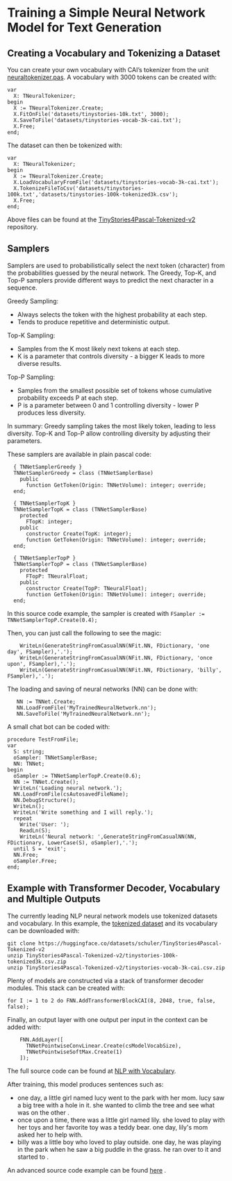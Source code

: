 # Training a Simple Neural Network Model for Text Generation

## Creating a Vocabulary and Tokenizing a Dataset
You can create your own vocabulary with CAI’s tokenizer from the unit [neuraltokenizer.pas](https://github.com/joaopauloschuler/neural-api/blob/master/neural/neuraltokenizer.pas). A vocabulary with 3000 tokens can be created with:
```
var
  X: TNeuralTokenizer;
begin
  X := TNeuralTokenizer.Create;
  X.FitOnFile('datasets/tinystories-10k.txt', 3000);
  X.SaveToFile('datasets/tinystories-vocab-3k-cai.txt');
  X.Free;
end;
```
The dataset can then be tokenized with:
```
var
  X: TNeuralTokenizer;
begin
  X := TNeuralTokenizer.Create;
  X.LoadVocabularyFromFile('datasets/tinystories-vocab-3k-cai.txt');
  X.TokenizeFileToCsv('datasets/tinystories-100k.txt','datasets/tinystories-100k-tokenized3k.csv');
  X.Free;
end;
```
Above files can be found at the [TinyStories4Pascal-Tokenized-v2](https://huggingface.co/datasets/schuler/TinyStories4Pascal-Tokenized-v2) repository.

## Samplers
Samplers are used to probabilistically select the next token (character) from the probabilities guessed by the neural network. The Greedy, Top-K, and Top-P samplers provide different ways to predict the next character in a sequence.

Greedy Sampling:
* Always selects the token with the highest probability at each step.
* Tends to produce repetitive and deterministic output.

Top-K Sampling:
* Samples from the K most likely next tokens at each step.
* K is a parameter that controls diversity - a bigger K leads to more diverse results.

Top-P Sampling:
* Samples from the smallest possible set of tokens whose cumulative probability exceeds P at each step.
* P is a parameter between 0 and 1 controlling diversity - lower P produces less diversity.

In summary:
Greedy sampling takes the most likely token, leading to less diversity. Top-K and Top-P allow controlling diversity by adjusting their parameters.

These samplers are available in plain pascal code:

```
  { TNNetSamplerGreedy }
  TNNetSamplerGreedy = class (TNNetSamplerBase)
    public
      function GetToken(Origin: TNNetVolume): integer; override;
  end;

  { TNNetSamplerTopK }
  TNNetSamplerTopK = class (TNNetSamplerBase)
    protected
      FTopK: integer;
    public
      constructor Create(TopK: integer);
      function GetToken(Origin: TNNetVolume): integer; override;
  end;

  { TNNetSamplerTopP }
  TNNetSamplerTopP = class (TNNetSamplerBase)
    protected
      FTopP: TNeuralFloat;
    public
      constructor Create(TopP: TNeuralFloat);
      function GetToken(Origin: TNNetVolume): integer; override;
  end;
``` 

In this source code example, the sampler is created with  `FSampler := TNNetSamplerTopP.Create(0.4);`

Then, you can just call the following to see the magic:

```
    WriteLn(GenerateStringFromCasualNN(NFit.NN, FDictionary, 'one day', FSampler),'.');
    WriteLn(GenerateStringFromCasualNN(NFit.NN, FDictionary, 'once upon', FSampler),'.');
    WriteLn(GenerateStringFromCasualNN(NFit.NN, FDictionary, 'billy', FSampler),'.');
```

The loading and saving of neural networks (NN) can be done with:
```
   NN := TNNet.Create;
   NN.LoadFromFile('MyTrainedNeuralNetwork.nn');
   NN.SaveToFile('MyTrainedNeuralNetwork.nn');
```

A small chat bot can be coded with:

```
procedure TestFromFile;
var
  S: string;
  oSampler: TNNetSamplerBase;
  NN: TNNet;
begin
  oSampler := TNNetSamplerTopP.Create(0.6);
  NN := TNNet.Create();
  WriteLn('Loading neural network.');
  NN.LoadFromFile(csAutosavedFileName);
  NN.DebugStructure();
  WriteLn();
  WriteLn('Write something and I will reply.');
  repeat
    Write('User: ');
    ReadLn(S);
    WriteLn('Neural network: ',GenerateStringFromCasualNN(NN, FDictionary, LowerCase(S), oSampler),'.');
  until S = 'exit';
  NN.Free;
  oSampler.Free;
end;
```

## Example with Transformer Decoder, Vocabulary and Multiple Outputs
The currently leading NLP neural network models use tokenized datasets and vocabulary. In this example, the [tokenized dataset](https://huggingface.co/datasets/schuler/TinyStories4Pascal-Tokenized-v2) and its vocabulary can be downloaded with:
```
git clone https://huggingface.co/datasets/schuler/TinyStories4Pascal-Tokenized-v2
unzip TinyStories4Pascal-Tokenized-v2/tinystories-100k-tokenized3k.csv.zip
unzip TinyStories4Pascal-Tokenized-v2/tinystories-vocab-3k-cai.csv.zip
```

Plenty of models are constructed via a stack of transformer decoder modules. This stack can be created with:
```
for I := 1 to 2 do FNN.AddTransformerBlockCAI(8, 2048, true, false, false);
```

Finally, an output layer with one output per input in the context can be added with:
```
    FNN.AddLayer([
      TNNetPointwiseConvLinear.Create(csModelVocabSize),
      TNNetPointwiseSoftMax.Create(1)
    ]);
```
The full source code can be found at [NLP with Vocabulary](https://colab.research.google.com/github/joaopauloschuler/neural-api/blob/master/examples/SimpleNLP/TrasformerDecodersWithTokenizer.ipynb).

After training, this model produces sentences such as:
* one day, a little girl named lucy went to the park with her mom. lucy saw a big tree with a hole in it. she wanted to climb the tree and see what was on the other .
* once upon a time, there was a little girl named lily. she loved to play with her toys and her favorite toy was a teddy bear. one day, lily's mom asked her to help with.
* billy was a little boy who loved to play outside. one day, he was playing in the park when he saw a big puddle in the grass. he ran over to it and started to .

An advanced source code example can be found [here](https://github.com/joaopauloschuler/gpt-3-for-pascal) .
